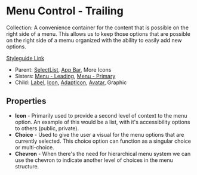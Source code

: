 # Menu Control - Trailing

Collection: A convenience container for the content that is possible on the right side of a menu. This allows us to keep those options that are possible on the right side of a memu organized with the ability to easily add new options.

[Styleguide Link](https://zpl.io/brGrGmO)

- Parent: [SelectList](https://github.com/able-app/docs/blob/bb79ff6c26dc282e881328464ade1774d34f24e3/controls/components/form/selectlist.md), [App Bar](https://github.com/able-app/docs/blob/bb79ff6c26dc282e881328464ade1774d34f24e3/controls/components/appbar/app-bar.md), More Icons
- Sisters: [Menu - Leading](https://github.com/able-app/docs/blob/bb79ff6c26dc282e881328464ade1774d34f24e3/controls/%CE%B5%20elements/menu/mc-leading.md),  [Menu - Primary](https://github.com/able-app/docs/blob/bb79ff6c26dc282e881328464ade1774d34f24e3/controls/%CE%B5%20elements/menu/mc-primary.md)
- Child: [Label](https://github.com/able-app/docs/blob/78b7d0a469492d69eba8f33ae838468642242f52/controls/%CE%B5%20elements/label.md), [Icon](https://github.com/able-app/docs/blob/79c4b081b07ceefe4735af4cfe3099b297a9ad69/controls/%CE%B5%20elements/icon/icon.md), [AdaptIcon](https://github.com/able-app/docs/blob/5a96c205429d6f9ca9bcbfa998a17c2596ca4a32/controls/%CE%B5%20elements/adapticon/adapticon.md), [Avatar](https://github.com/able-app/docs/blob/7bb2457d172a78e9e6528e086a642c45224c701f/controls/%CE%B5%20elements/avatar/avatar.md), Graphic

## Properties

- **Icon** - Primarily used to provide a second level of context to the menu option.  An example of this would be a list, with it's accessibility options to others (public, private).
- **Choice** - Used to give the user a visual for the menu options that are currently selected.  This choice option can function as a singular choice or multi-choice.
- **Chevron** - When there's the need for hierarchical menu system we can use the chevron to indicate another level of choices in the menu structure.